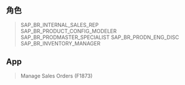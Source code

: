 ## 角色
> SAP_BR_INTERNAL_SALES_REP
> SAP_BR_PRODUCT_CONFIG_MODELER
> SAP_BR_PRODMASTER_SPECIALIST
> SAP_BR_PRODN_ENG_DISC
> SAP_BR_INVENTORY_MANAGER
## App
> Manage Sales Orders (F1873)
